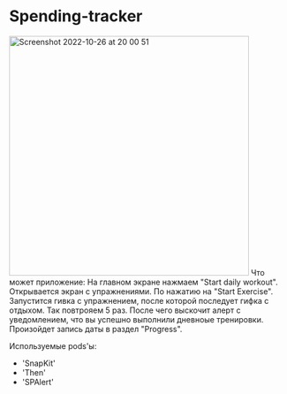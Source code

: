 # Spending-tracker
<img width="434" alt="Screenshot 2022-10-26 at 20 00 51" src="https://user-images.githubusercontent.com/78435741/198089119-5550aa4e-23d9-44a6-9039-24d4890f0425.png">
Что может приложение:
На главном экране нажмаем "Start daily workout".
Открывается экран с упражнениями.
По нажатию на "Start Exercise".
Запустится гивка с упражнением, после которой последует гифка с отдыхом.
Так повтрояем 5 раз.
После чего выскочит алерт с уведомлением, что вы успешно выполнили дневноые тренировки.
Произойдет запись даты в раздел "Progress".


Используемые pods'ы:
- 'SnapKit'
- 'Then'
- 'SPAlert'
